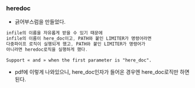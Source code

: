### heredoc
- 긁어부스럼을 만들었다.
```c
infile의 이름을 자유롭게 받을 수 있기 때문에
infile의 이름이 here_doc이고, PATH와 붙인 LIMITER가 명령어라면
다중파이프 로직이 실행되게 했고, PATH와 붙인 LIMITER가 명령어가
아니라면 heredoc로직을 실행하게 했다.
```
`Support « and » when the first parameter is "here_doc".`
- pdf에 이렇게 나와있으니, here_doc인자가 들어온 경우엔 here_doc로직만 하면 된다.
